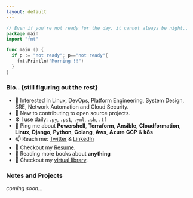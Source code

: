 ```yaml
---
layout: default
---
```

 
```go
// Even if you're not ready for the day, it cannot always be night..
package main
import "fmt"

func main () {
  if p := "not ready"; p=="not ready"{
    fmt.Println("Morning !!")
  }
}
```
### Bio.. {still figuring out the rest}
- 🌱 Interested in Linux, DevOps, Platform Engineering, System Design, SRE, Network Automation and Cloud Security.
- 🏢 New to contributing to open source projects.
- ⚙️ I use daily: `.py`, `.ps1`, `.yml`, `.sh`,  `.tf`
- 💬 Ping me about **Powershell**, **Terraform**, **Ansible**, **Cloudformation**, **Linux**, **Django**, **Python**, **Golang**, **Aws**, **Azure** **GCP** & **k8s**
- 📫 Reach me: [Twitter](https://twitter.com/thedarknative) & [LinkedIn](https://www.linkedin.com/in/thedarknative/)
- 📝 Checkout my [Resume](files/GibsonResume.pdf).
- 🌱 Reading more books about **anything**
- 📝 Checkout my [virtual library](./lib.html).


### Notes and Projects

_coming soon..._

